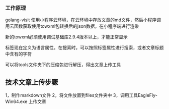 
### 工作原理
golang-visit 使用小程序云环境，在云环境中存放文章的md文件，然后小程序调用云函数获取使用towxml包转换后的json数据，在小程序端进行渲染

新的towxml必须使用调试基础库2.9.4版本以上，才能正常显示

标签现在定义为语言属性。在搜索时，可以按照标签属性进行搜索，或者文章标题中含有的字符

可以将tools文件夹下的压缩包进行解压，得出文章上传工具

## 技术文章上传步骤

1，制作markdown文件
2，将文件放置到files文件夹中
3，调用工具EagleFly-Win64.exe 上传文章